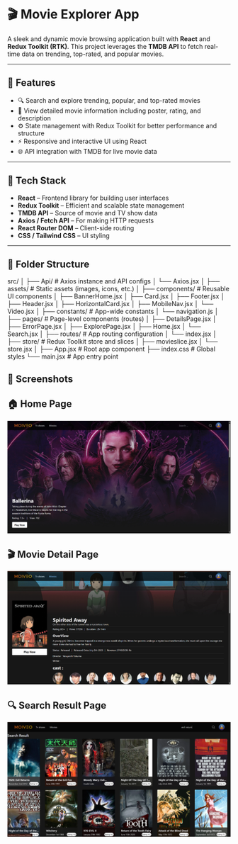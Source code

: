 # 🎬 Movie Explorer App

A sleek and dynamic movie browsing application built with **React** and **Redux Toolkit (RTK)**. This project leverages the **TMDB API** to fetch real-time data on trending, top-rated, and popular movies.

---

## 🚀 Features

- 🔍 Search and explore trending, popular, and top-rated movies
- 🎥 View detailed movie information including poster, rating, and description
- ⚙️ State management with Redux Toolkit for better performance and structure
- ⚡ Responsive and interactive UI using React
- 🌐 API integration with TMDB for live movie data

---

## 🧪 Tech Stack

- **React** – Frontend library for building user interfaces
- **Redux Toolkit** – Efficient and scalable state management
- **TMDB API** – Source of movie and TV show data
- **Axios / Fetch API** – For making HTTP requests
- **React Router DOM** – Client-side routing
- **CSS / Tailwind CSS** – UI styling

---

## 📁 Folder Structure

src/
│
├── Api/ # Axios instance and API configs
│ └── Axios.jsx
│
├── assets/ # Static assets (images, icons, etc.)
│
├── components/ # Reusable UI components
│ ├── BannerHome.jsx
│ ├── Card.jsx
│ ├── Footer.jsx
│ ├── Header.jsx
│ ├── HorizontalCard.jsx
│ ├── MobileNav.jsx
│ └── Video.jsx
│
├── constants/ # App-wide constants
│ └── navigation.js
│
├── pages/ # Page-level components (routes)
│ ├── DetailsPage.jsx
│ ├── ErrorPage.jsx
│ ├── ExplorePage.jsx
│ ├── Home.jsx
│ └── Search.jsx
│
├── routes/ # App routing configuration
│ └── index.jsx
│
├── store/ # Redux Toolkit store and slices
│ ├── movieslice.jsx
│ └── store.jsx
│
├── App.jsx # Root app component
├── index.css # Global styles
└── main.jsx # App entry point

## 📸 Screenshots

## 🏠 Home Page

![Home Page](src/assets/image.png)

## 🎬 Movie Detail Page

![Movie detail page](src/assets/image-1.png)

## 🔍 Search Result Page

![search result page](src/assets/image-2.png)
